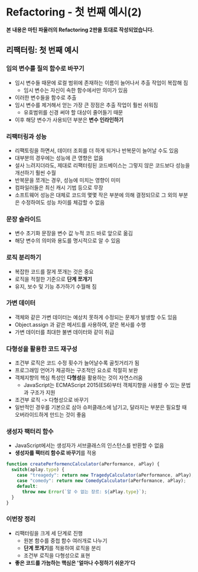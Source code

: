 # Refactoring - 첫 번째 예시(2)

**본 내용은 마틴 파울러의 Refactoring 2판을 토대로 작성되었습니다.**



## 리팩터링: 첫 번째 예시

### 임의 변수를 질의 함수로 바꾸기

* 임시 변수들 때문에 로컬 범위에 존재하는 이름이 늘어나서 추출 작업이 복잡해 짐
  * 임시 변수는 자신이 속한 함수에서만 의미가 있음
* 이러한 변수들을 함수로 추출
* 임시 변수를 제거해서 얻는 가장 큰 장점은 추출 작업이 훨씬 쉬워짐
  * 유효범위를 신경 써야 할 대상이 줄어들기 때문
* 이후 해당 변수가 사용되던 부분은 **변수 인라인하기**



### 리팩터링과 성능

* 리팩토링을 하면서, 데이터 조회를 더 하게 되거나 반복문이 늘어날 수도 있음
* 대부분의 경우에는 성능에 큰 영향은 없음
* 설사 느려지더라도, 제대로 리팩터링된 코드베이스는 그렇지 않은 코드보다 성능을 개선하기 훨씬 수월
* 반복문을 쪼개는 경우, 성능에 미치는 영향이 미미
* 컴파일러들은 최신 캐시 기법 등으로 무장
* 소프트웨어 성능은 대체로 코드의 몇몇 작은 부분에 의해 결정되므로 그 외의 부분은 수정하여도 성능 차이를 체감할 수 없음



### 문장 슬라이드

* 변수 초기화 문장을 변수 값 누적 코드 바로 앞으로 옮김
* 해당 변수의 의미와 용도를 명시적으로 알 수 있음



### 로직 분리하기

* 복잡한 코드를 잘게 쪼개는 것은 중요
* 로직을 적절한 기준으로 **단계 쪼개기**
* 유지, 보수 및 기능 추가하기 수월해 짐



### 가변 데이터

* 객체와 같은 가변 데이터는 예상치 못하게 수정되는 문제가 발생할 수도 있음
* Object.assign 과 같은 메서드를 사용하여, 얕은 복사를 수행
* 가변 데이터를 최대한 불변 데이터와 같이 취급



### 다형성을 활용한 코드 재구성

* 조건부 로직은 코드 수정 횟수가 늘어날수록 골칫거리가 됨
* 프로그래밍 언어가 제공하는 구조적인 요소로 적절히 보완
* 객체지향의 핵심 특성인 **다형성**을 활용하는 것이 자연스러움
  * JavaScript는 ECMAScript 2015(ES6)부터 객체지향을 사용할 수 있는 문법과 구조가 지원
* 조건부 로직 -> 다형성으로 바꾸기
* 일반적인 경우를 기본으로 삼아 슈퍼클래스에 남기고, 달라지는 부분은 필요할 때 오버라이드하게 만드는 것이 좋음



### 생성자 팩터리 함수

* JavaScript에서는 생성자가 서브클래스의 인스턴스를 반환할 수 없음
* **생성자를 팩터리 함수로 바꾸기**를 적용

```JavaScript
function createPerformencCalculator(aPerformance, aPlay) {
  switch(aplay.type) {
    case "treagedy": return new TragedyCalculator(aPerformance, aPlay);
    case "comedy": return new ComedyCalculator(aPerformance, aPlay);
    default:
      throw new Error(`알 수 없는 장르: ${aPlay.type}`);
  }
}
```



### 이번장 정리

* 리팩터링을 크게 세 단계로 진행
  * 원본 함수를 중첩 함수 여러개로 나누기
  * **단계 쪼개기**를 적용하여 로직을 분리
  * 조건부 로직을 다형성으로 표현
* **좋은 코드를 가늠하는 핵심은 '얼마나 수정하기 쉬운가'다**